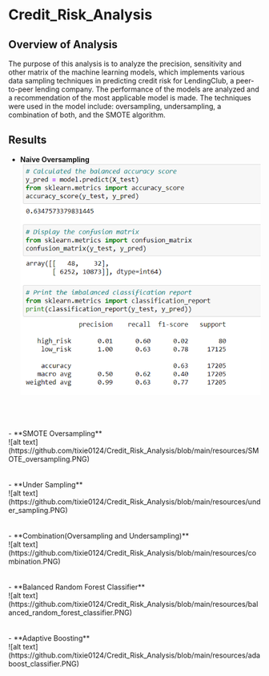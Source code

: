 # Credit_Risk_Analysis
## Overview of Analysis
The purpose of this analysis is to analyze the precision, sensitivity and other matrix of the machine learning models, which implements various data sampling techniques in predicting credit risk for LendingClub, a peer-to-peer lending company. The performance of the models are analyzed and a recommendation of the most applicable model is made. The techniques were used in the model include: oversampling, undersampling, a combination of both, and the SMOTE algorithm.

## Results
- **Naive Oversampling**<br />
![alt text](https://github.com/tixie0124/Credit_Risk_Analysis/blob/main/resources/naive_oversampling.PNG)
<br />
<br />
<br />
- **SMOTE Oversampling**<br />
![alt text](https://github.com/tixie0124/Credit_Risk_Analysis/blob/main/resources/SMOTE_oversampling.PNG)
<br />
<br />
<br />
- **Under Sampling**<br />
![alt text](https://github.com/tixie0124/Credit_Risk_Analysis/blob/main/resources/under_sampling.PNG)
<br />
<br />
<br />
- **Combination(Oversampling and Undersampling)**<br />
![alt text](https://github.com/tixie0124/Credit_Risk_Analysis/blob/main/resources/combination.PNG)
<br />
<br />
<br />
- **Balanced Random Forest Classifier**<br />
![alt text](https://github.com/tixie0124/Credit_Risk_Analysis/blob/main/resources/balanced_random_forest_classifier.PNG)
<br />
<br />
<br />
- **Adaptive Boosting**<br />
![alt text](https://github.com/tixie0124/Credit_Risk_Analysis/blob/main/resources/adaboost_classifier.PNG)
